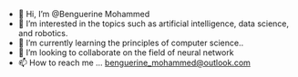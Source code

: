 - 👋 Hi, I’m @Benguerine Mohammed
- 👀 I’m interested in the topics such as artificial intelligence, data science, and robotics.
- 🌱 I’m currently learning  the principles of computer science..
- 💞️ I’m looking to collaborate on the field of neural network
- 📫 How to reach me ...
benguerine_mohammed@outlook.com
